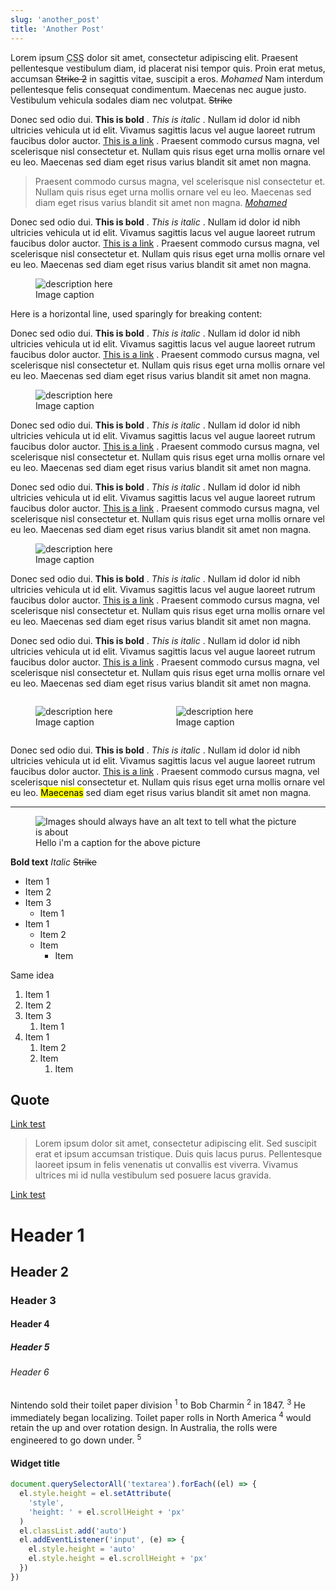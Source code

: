 ```yaml
---
slug: 'another_post'
title: 'Another Post'
---
```


Lorem ipsum <abbr title="Cascading Stylesheets">CSS</abbr> dolor sit amet, consectetur adipiscing elit. Praesent pellentesque vestibulum diam, id placerat nisi tempor quis. Proin erat metus, accumsan ~~Strike 2~~ in sagittis vitae, suscipit a eros. <cite>Mohamed</cite> Nam interdum pellentesque felis consequat condimentum. Maecenas nec augue justo. Vestibulum vehicula sodales diam nec volutpat. ~~Strike~~

Donec sed odio dui. **This is bold** . _This is italic_ . Nullam id dolor id nibh ultricies vehicula ut id elit. Vivamus sagittis lacus vel augue laoreet rutrum faucibus dolor auctor. [This is a link](https://github.org) . Praesent commodo cursus magna, vel scelerisque nisl consectetur et. Nullam quis risus eget urna mollis ornare vel eu leo. Maecenas sed diam eget risus varius blandit sit amet non magna.

> Praesent commodo cursus magna, vel scelerisque nisl consectetur et. Nullam quis risus eget urna mollis ornare vel eu leo. Maecenas sed diam eget risus varius blandit sit amet non magna. <cite>[Mohamed](https://github.org)</cite>

Donec sed odio dui. **This is bold** . _This is italic_ . Nullam id dolor id nibh ultricies vehicula ut id elit. Vivamus sagittis lacus vel augue laoreet rutrum faucibus dolor auctor. [This is a link](https://github.org) . Praesent commodo cursus magna, vel scelerisque nisl consectetur et. Nullam quis risus eget urna mollis ornare vel eu leo. Maecenas sed diam eget risus varius blandit sit amet non magna.

<figure class="pull left">
<img src="https://via.placeholder.com/320" alt="description here" />
<figcaption>Image caption</figcaption>
</figure>

Here is a horizontal line, used sparingly for breaking content:

Donec sed odio dui. **This is bold** . _This is italic_ . Nullam id dolor id nibh ultricies vehicula ut id elit. Vivamus sagittis lacus vel augue laoreet rutrum faucibus dolor auctor. [This is a link](https://github.org) . Praesent commodo cursus magna, vel scelerisque nisl consectetur et. Nullam quis risus eget urna mollis ornare vel eu leo. Maecenas sed diam eget risus varius blandit sit amet non magna.

<figure class="pull right">
<img src="https://via.placeholder.com/320" alt="description here" />
<figcaption>Image caption</figcaption>
</figure>

Donec sed odio dui. **This is bold** . _This is italic_ . Nullam id dolor id nibh ultricies vehicula ut id elit. Vivamus sagittis lacus vel augue laoreet rutrum faucibus dolor auctor. [This is a link](https://github.org) . Praesent commodo cursus magna, vel scelerisque nisl consectetur et. Nullam quis risus eget urna mollis ornare vel eu leo. Maecenas sed diam eget risus varius blandit sit amet non magna.

Donec sed odio dui. **This is bold** . _This is italic_ . Nullam id dolor id nibh ultricies vehicula ut id elit. Vivamus sagittis lacus vel augue laoreet rutrum faucibus dolor auctor. [This is a link](https://github.org) . Praesent commodo cursus magna, vel scelerisque nisl consectetur et. Nullam quis risus eget urna mollis ornare vel eu leo. Maecenas sed diam eget risus varius blandit sit amet non magna.

<figure class="bleed full">
<img src="https://via.placeholder.com/1000x320" alt="description here" />
<figcaption>Image caption</figcaption>
</figure>

Donec sed odio dui. **This is bold** . _This is italic_ . Nullam id dolor id nibh ultricies vehicula ut id elit. Vivamus sagittis lacus vel augue laoreet rutrum faucibus dolor auctor. [This is a link](https://github.org) . Praesent commodo cursus magna, vel scelerisque nisl consectetur et. Nullam quis risus eget urna mollis ornare vel eu leo. Maecenas sed diam eget risus varius blandit sit amet non magna.

Donec sed odio dui. **This is bold** . _This is italic_ . Nullam id dolor id nibh ultricies vehicula ut id elit. Vivamus sagittis lacus vel augue laoreet rutrum faucibus dolor auctor. [This is a link](https://github.org) . Praesent commodo cursus magna, vel scelerisque nisl consectetur et. Nullam quis risus eget urna mollis ornare vel eu leo. Maecenas sed diam eget risus varius blandit sit amet non magna.

<div class="bleed columns">

<figure class="column">
<img src="https://via.placeholder.com/500x320" alt=" description here" />
<figcaption>Image caption</figcaption>
</figure>

<figure class="column">
<img src="https://via.placeholder.com/500x320" alt=" description here" />
<figcaption>Image caption</figcaption>
</figure>

</div>

Donec sed odio dui. **This is bold** . _This is italic_ . Nullam id dolor id nibh ultricies vehicula ut id elit. Vivamus sagittis lacus vel augue laoreet rutrum faucibus dolor auctor. [This is a link](https://github.org) . Praesent commodo cursus magna, vel scelerisque nisl consectetur et. Nullam quis risus eget urna mollis ornare vel eu leo. <mark>Maecenas</mark> sed diam eget risus varius blandit sit amet non magna.

---

<figure class="bleed">
<picture>
<img src="https://via.placeholder.com/720x573" alt="Images should always have an alt text to tell what the picture is about" />
</picture>
<figcaption>Hello i'm a caption for the above picture</figcaption>
</figure>

**Bold text** _Italic_ ~~Strike~~

- Item 1
- Item 2
- Item 3
  - Item 1
- Item 1
  - Item 2
  - Item
    - Item

Same idea

1.  Item 1
2.  Item 2
3.  Item 3
    1.  Item 1
4.  Item 1
    1.  Item 2
    2.  Item
        1.  Item

## Quote 

[Link test](https://asdf.com)

> Lorem ipsum dolor sit amet, consectetur adipiscing elit. Sed suscipit erat et ipsum accumsan tristique. Duis quis lacus purus. Pellentesque laoreet ipsum in felis venenatis ut convallis est viverra. Vivamus ultrices mi id nulla vestibulum sed posuere lacus gravida.

[Link test](https://asdf.com)

# Header 1

## Header 2

### Header 3

#### Header 4

##### Header 5

###### Header 6

Nintendo sold their toilet paper division <sup>1</sup> to Bob Charmin <sup>2</sup> in 1847. <sup>3</sup> He immediately began localizing. Toilet paper rolls in North America <sup>4</sup> would retain the up and over rotation design. In Australia, the rolls were engineered to go down under. <sup>5</sup>

#### Widget title

```javascript
document.querySelectorAll('textarea').forEach((el) => {
  el.style.height = el.setAttribute(
    'style',
    'height: ' + el.scrollHeight + 'px'
  )
  el.classList.add('auto')
  el.addEventListener('input', (e) => {
    el.style.height = 'auto'
    el.style.height = el.scrollHeight + 'px'
  })
})
```
